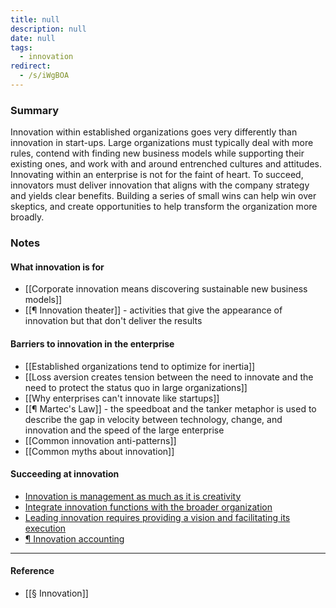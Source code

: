 ```yaml
---
title: null
description: null
date: null
tags:
  - innovation
redirect:
  - /s/iWgBOA
---
```


### Summary

Innovation within established organizations goes very differently than innovation in start-ups. Large organizations must typically deal with more rules, contend with finding new business models while supporting their existing ones, and work with and around entrenched cultures and attitudes. Innovating within an enterprise is not for the faint of heart. To succeed, innovators must deliver innovation that aligns with the company strategy and yields clear benefits. Building a series of small wins can help win over skeptics, and create opportunities to help transform the organization more broadly.

### Notes

#### What innovation is for

- [[Corporate innovation means discovering sustainable new business models]]
- [[¶ Innovation theater]] - activities that give the appearance of innovation but that don't deliver the results

#### Barriers to innovation in the enterprise

- [[Established organizations tend to optimize for inertia]]
- [[Loss aversion creates tension between the need to innovate and the need to protect the status quo in large organizations]]
- [[Why enterprises can't innovate like startups]]
- [[¶ Martec's Law]] - the speedboat and the tanker metaphor is used to describe the gap in velocity between technology, change, and innovation and the speed of the large enterprise
- [[Common innovation anti-patterns]]
- [[Common myths about innovation]]

#### Succeeding at innovation

- [Innovation is management as much as it is creativity](https://publish.obsidian.md/mobydiction/notes/Innovation+is+management+as+much+as+it+is+creativity)
- [Integrate innovation functions with the broader organization](https://publish.obsidian.md/mobydiction/notes/Integrate+innovation+functions+with+the+broader+organization)
- [Leading innovation requires providing a vision and facilitating its execution](https://publish.obsidian.md/mobydiction/notes/Leading+innovation+requires+providing+a+vision+and+facilitating+its+execution)
- [¶ Innovation accounting](https://publish.obsidian.md/mobydiction/notes/%C2%B6+Innovation+accounting)

---

#### Reference

- [[§ Innovation]]
